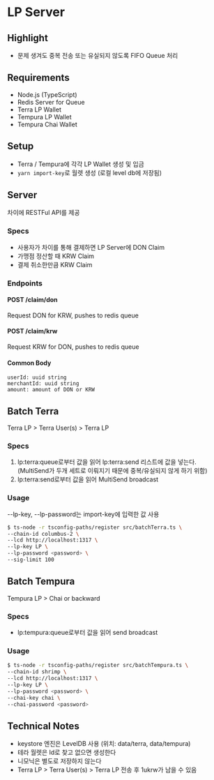 # LP Server

## Highlight
* 문제 생겨도 중복 전송 또는 유실되지 않도록 FIFO Queue 처리

## Requirements
* Node.js (TypeScript)
* Redis Server for Queue
* Terra LP Wallet
* Tempura LP Wallet
* Tempura Chai Wallet

## Setup
* Terra / Tempura에 각각 LP Wallet 생성 및 입금
* `yarn import-key`로 월렛 생성 (로컬 level db에 저장됨)

## Server
차이에 RESTFul API를 제공

### Specs
* 사용자가 차이를 통해 결제하면 LP Server에 DON Claim
* 가맹점 정산할 때 KRW Claim
* 결제 취소한만큼 KRW Claim

### Endpoints
#### POST /claim/don
Request DON for KRW, pushes to redis queue

#### POST /claim/krw
Request KRW for DON, pushes to redis queue

#### Common Body
```
userId: uuid string
merchantId: uuid string
amount: amount of DON or KRW
```

## Batch Terra
Terra LP > Terra User(s) > Terra LP

### Specs
1. lp:terra:queue로부터 값을 읽어 lp:terra:send 리스트에 값을 넣는다. (MultiSend가 두개 세트로 이뤄지기 때문에 중복/유실되지 않게 하기 위함)
2. lp:terra:send로부터 값을 읽어 MultiSend broadcast

### Usage
--lp-key, --lp-password는 import-key에 입력한 값 사용
```bash
$ ts-node -r tsconfig-paths/register src/batchTerra.ts \
--chain-id columbus-2 \
--lcd http://localhost:1317 \
--lp-key LP \
--lp-password <password> \
--sig-limit 100
```

## Batch Tempura
Tempura LP > Chai or backward

### Specs
* lp:tempura:queue로부터 값을 읽어 send broadcast

### Usage
```bash
$ ts-node -r tsconfig-paths/register src/batchTempura.ts \
--chain-id shrimp \
--lcd http://localhost:1317 \
--lp-key LP \
--lp-password <password> \
--chai-key chai \
--chai-password <password>
```

## Technical Notes
* keystore 엔진은 LevelDB 사용 (위치: data/terra, data/tempura)
* 테라 월렛은 Id로 찾고 없으면 생성한다
* 니모닉은 별도로 저장하지 않는다
* Terra LP > Terra User(s) > Terra LP 전송 후 1ukrw가 남을 수 있음

